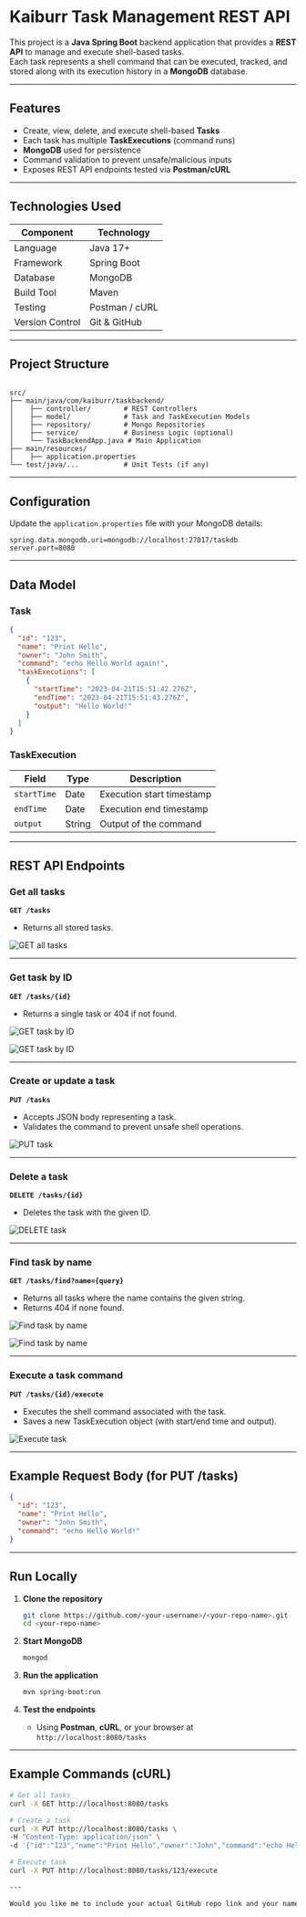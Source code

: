 #  Kaiburr Task Management REST API

This project is a **Java Spring Boot** backend application that provides a **REST API** to manage and execute shell-based tasks.  
Each task represents a shell command that can be executed, tracked, and stored along with its execution history in a **MongoDB** database.

---

##  Features

- Create, view, delete, and execute shell-based **Tasks**
- Each task has multiple **TaskExecutions** (command runs)
- **MongoDB** used for persistence
- Command validation to prevent unsafe/malicious inputs
- Exposes REST API endpoints tested via **Postman/cURL**

---

##  Technologies Used

| Component | Technology |
|------------|-------------|
| Language | Java 17+ |
| Framework | Spring Boot |
| Database | MongoDB |
| Build Tool | Maven |
| Testing | Postman / cURL |
| Version Control | Git & GitHub |

---

##  Project Structure

```

src/
├── main/java/com/kaiburr/taskbackend/
│    ├── controller/        # REST Controllers
│    ├── model/             # Task and TaskExecution Models
│    ├── repository/        # Mongo Repositories
│    ├── service/           # Business Logic (optional)
│    └── TaskBackendApp.java # Main Application
├── main/resources/
│    ├── application.properties
└── test/java/...           # Unit Tests (if any)

````

---

##  Configuration

Update the `application.properties` file with your MongoDB details:

```properties
spring.data.mongodb.uri=mongodb://localhost:27017/taskdb
server.port=8080
````

---

##  Data Model

### Task

```json
{
  "id": "123",
  "name": "Print Hello",
  "owner": "John Smith",
  "command": "echo Hello World again!",
  "taskExecutions": [
    {
      "startTime": "2023-04-21T15:51:42.276Z",
      "endTime": "2023-04-21T15:51:43.276Z",
      "output": "Hello World!"
    }
  ]
}
```

### TaskExecution

| Field       | Type   | Description               |
| ----------- | ------ | ------------------------- |
| `startTime` | Date   | Execution start timestamp |
| `endTime`   | Date   | Execution end timestamp   |
| `output`    | String | Output of the command     |

---

##  REST API Endpoints

###  **Get all tasks**

**`GET /tasks`**

* Returns all stored tasks.


![GET all tasks](https://raw.githubusercontent.com/Srithinreddy22/kaiburr-task1-backend/main/getall.png)


---

###  **Get task by ID**

**`GET /tasks/{id}`**

* Returns a single task or 404 if not found.


![GET task by ID](https://raw.githubusercontent.com/Srithinreddy22/kaiburr-task1-backend/main/get%20by%20id.png)



![GET task by ID](https://raw.githubusercontent.com/Srithinreddy22/kaiburr-task1-backend/main/404%20not%20found.png)


---

###  **Create or update a task**

**`PUT /tasks`**

* Accepts JSON body representing a task.
* Validates the command to prevent unsafe shell operations.


![PUT task](https://raw.githubusercontent.com/Srithinreddy22/kaiburr-task1-backend/main/post.png)


---

###  **Delete a task**

**`DELETE /tasks/{id}`**

* Deletes the task with the given ID.


![DELETE task](https://raw.githubusercontent.com/Srithinreddy22/kaiburr-task1-backend/main/Delete.png)


---

###  **Find task by name**

**`GET /tasks/find?name={query}`**

* Returns all tasks where the name contains the given string.
* Returns 404 if none found.


![Find task by name](https://raw.githubusercontent.com/Srithinreddy22/kaiburr-task1-backend/main/Search.png)

![Find task by name](https://raw.githubusercontent.com/Srithinreddy22/kaiburr-task1-backend/main/404%20not%20found.png)

---

###  **Execute a task command**

**`PUT /tasks/{id}/execute`**

* Executes the shell command associated with the task.
* Saves a new TaskExecution object (with start/end time and output).


![Execute task](https://raw.githubusercontent.com/Srithinreddy22/kaiburr-task1-backend/main/Execute.png)


---

##  Example Request Body (for PUT /tasks)

```json
{
  "id": "123",
  "name": "Print Hello",
  "owner": "John Smith",
  "command": "echo Hello World!"
}
```

---

##  Run Locally

1. **Clone the repository**

   ```bash
   git clone https://github.com/<your-username>/<your-repo-name>.git
   cd <your-repo-name>
   ```

2. **Start MongoDB**

   ```bash
   mongod
   ```

3. **Run the application**

   ```bash
   mvn spring-boot:run
   ```

4. **Test the endpoints**

   * Using **Postman**, **cURL**, or your browser at
      `http://localhost:8080/tasks`

---

##  Example Commands (cURL)

```bash
# Get all tasks
curl -X GET http://localhost:8080/tasks

# Create a task
curl -X PUT http://localhost:8080/tasks \
-H "Content-Type: application/json" \
-d '{"id":"123","name":"Print Hello","owner":"John","command":"echo Hello"}'

# Execute task
curl -X PUT http://localhost:8080/tasks/123/execute

---

Would you like me to include your actual GitHub repo link and your name (so it appears properly in the **Author** and **clone** section)? I can personalize it and add a nice banner or badges (e.g., Java, Spring Boot, MongoDB) too.
```
